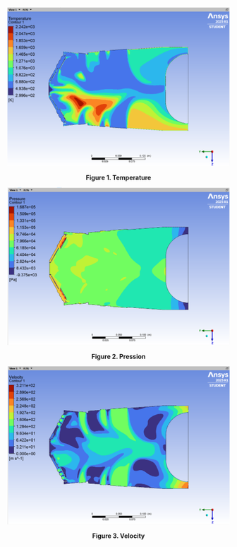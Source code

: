<div align="center">
  <img src="images/temperaturas.png" alt="images/mesh_2.png" width="600"/>
  
  <a id="figure-1-mesh-2"><strong>Figure 1. Temperature</strong></a>  
</div>

<div align="center">
  <img src="images/presiones.png" alt="images/mesh_2.png" width="600"/>
  
  <a id="figure-1-mesh-2"><strong>Figure 2. Pression</strong></a>  
</div>

<div align="center">
  <img src="images/velocidad.png" alt="images/mesh_2.png" width="600"/>
  
  <a id="figure-1-mesh-2"><strong>Figure 3. Velocity</strong></a>  
</div>
